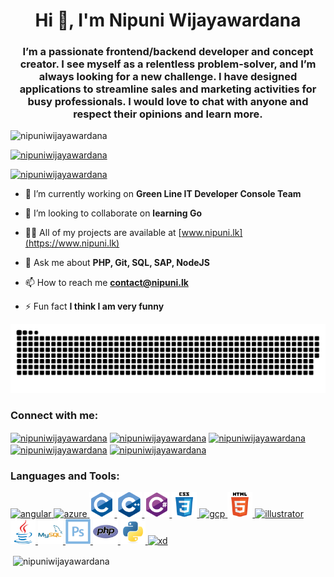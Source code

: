 <h1 align="center">Hi 👋, I'm Nipuni Wijayawardana</h1>
<h3 align="center">I’m a passionate frontend/backend developer and concept creator. I see myself as a relentless problem-solver, and I’m always looking for a new challenge. I have designed applications to streamline sales and marketing activities for busy professionals. I would love to chat with anyone and respect their opinions and learn more.</h3>

<p align="left"> <img src="https://komarev.com/ghpvc/?username=nipuniwijayawardana&label=Profile%20views&color=0e75b6&style=flat" alt="nipuniwijayawardana" /> </p>

<p align="left"> <a href="https://github.com/ryo-ma/github-profile-trophy"><img src="https://github-profile-trophy.vercel.app/?username=nipuniwijayawardana" alt="nipuniwijayawardana" /></a> </p>

<p align="left"> <a href="https://twitter.com/nipuniwijayawardana" target="blank"><img src="https://img.shields.io/twitter/follow/nipuniwijayawardana?logo=twitter&style=for-the-badge" alt="nipuniwijayawardana" /></a> </p>

- 🔭 I’m currently working on **Green Line IT Developer Console Team**

- 👯 I’m looking to collaborate on **learning Go**

- 👨‍💻 All of my projects are available at [www.nipuni.lk](https://www.nipuni.lk)

- 💬 Ask me about **PHP, Git, SQL, SAP, NodeJS**

- 📫 How to reach me **contact@nipuni.lk**

- ⚡ Fun fact **I think I am very funny**

![snake gif](https://raw.githubusercontent.com/thisirasandawath/grid-snake/0d1cc348468789bf01c119198a00b2414420b357/Thisira-contribution-grid-snake.svg)

<h3 align="left">Connect with me:</h3>
<p align="left">
<a href="https://twitter.com/nipuniwijayawardana" target="blank"><img align="center" src="https://raw.githubusercontent.com/rahuldkjain/github-profile-readme-generator/master/src/images/icons/Social/twitter.svg" alt="nipuniwijayawardana" height="30" width="40" /></a>
<a href="https://linkedin.com/in/nipuniwijayawardana" target="blank"><img align="center" src="https://raw.githubusercontent.com/rahuldkjain/github-profile-readme-generator/master/src/images/icons/Social/linked-in-alt.svg" alt="nipuniwijayawardana" height="30" width="40" /></a>
<a href="https://fb.com/nipuniwijayawardana" target="blank"><img align="center" src="https://raw.githubusercontent.com/rahuldkjain/github-profile-readme-generator/master/src/images/icons/Social/facebook.svg" alt="nipuniwijayawardana" height="30" width="40" /></a>
<a href="https://instagram.com/nipuniwijayawardana" target="blank"><img align="center" src="https://raw.githubusercontent.com/rahuldkjain/github-profile-readme-generator/master/src/images/icons/Social/instagram.svg" alt="nipuniwijayawardana" height="30" width="40" /></a>
<a href="https://www.youtube.com/c/nipuniwijayawardana" target="blank"><img align="center" src="https://raw.githubusercontent.com/rahuldkjain/github-profile-readme-generator/master/src/images/icons/Social/youtube.svg" alt="nipuniwijayawardana" height="30" width="40" /></a>
</p>

<h3 align="left">Languages and Tools:</h3>
<p align="left"> <a href="https://angular.io" target="_blank" rel="noreferrer"> <img src="https://angular.io/assets/images/logos/angular/angular.svg" alt="angular" width="40" height="40"/> </a> <a href="https://azure.microsoft.com/en-in/" target="_blank" rel="noreferrer"> <img src="https://www.vectorlogo.zone/logos/microsoft_azure/microsoft_azure-icon.svg" alt="azure" width="40" height="40"/> </a> <a href="https://www.cprogramming.com/" target="_blank" rel="noreferrer"> <img src="https://raw.githubusercontent.com/devicons/devicon/master/icons/c/c-original.svg" alt="c" width="40" height="40"/> </a> <a href="https://www.w3schools.com/cpp/" target="_blank" rel="noreferrer"> <img src="https://raw.githubusercontent.com/devicons/devicon/master/icons/cplusplus/cplusplus-original.svg" alt="cplusplus" width="40" height="40"/> </a> <a href="https://www.w3schools.com/cs/" target="_blank" rel="noreferrer"> <img src="https://raw.githubusercontent.com/devicons/devicon/master/icons/csharp/csharp-original.svg" alt="csharp" width="40" height="40"/> </a> <a href="https://www.w3schools.com/css/" target="_blank" rel="noreferrer"> <img src="https://raw.githubusercontent.com/devicons/devicon/master/icons/css3/css3-original-wordmark.svg" alt="css3" width="40" height="40"/> </a> <a href="https://cloud.google.com" target="_blank" rel="noreferrer"> <img src="https://www.vectorlogo.zone/logos/google_cloud/google_cloud-icon.svg" alt="gcp" width="40" height="40"/> </a> <a href="https://www.w3.org/html/" target="_blank" rel="noreferrer"> <img src="https://raw.githubusercontent.com/devicons/devicon/master/icons/html5/html5-original-wordmark.svg" alt="html5" width="40" height="40"/> </a> <a href="https://www.adobe.com/in/products/illustrator.html" target="_blank" rel="noreferrer"> <img src="https://www.vectorlogo.zone/logos/adobe_illustrator/adobe_illustrator-icon.svg" alt="illustrator" width="40" height="40"/> </a> <a href="https://www.java.com" target="_blank" rel="noreferrer"> <img src="https://raw.githubusercontent.com/devicons/devicon/master/icons/java/java-original.svg" alt="java" width="40" height="40"/> </a> <a href="https://www.mysql.com/" target="_blank" rel="noreferrer"> <img src="https://raw.githubusercontent.com/devicons/devicon/master/icons/mysql/mysql-original-wordmark.svg" alt="mysql" width="40" height="40"/> </a> <a href="https://www.photoshop.com/en" target="_blank" rel="noreferrer"> <img src="https://raw.githubusercontent.com/devicons/devicon/master/icons/photoshop/photoshop-line.svg" alt="photoshop" width="40" height="40"/> </a> <a href="https://www.php.net" target="_blank" rel="noreferrer"> <img src="https://raw.githubusercontent.com/devicons/devicon/master/icons/php/php-original.svg" alt="php" width="40" height="40"/> </a> <a href="https://www.python.org" target="_blank" rel="noreferrer"> <img src="https://raw.githubusercontent.com/devicons/devicon/master/icons/python/python-original.svg" alt="python" width="40" height="40"/> </a> <a href="https://www.adobe.com/products/xd.html" target="_blank" rel="noreferrer"> <img src="https://cdn.worldvectorlogo.com/logos/adobe-xd.svg" alt="xd" width="40" height="40"/> </a> </p>

<p>&nbsp;<img align="center" src="https://github-readme-stats.vercel.app/api?username=nipuniwijayawardana&show_icons=true&locale=en" alt="nipuniwijayawardana" /></p>
